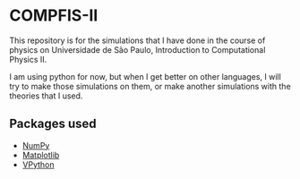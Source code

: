 # COMPFIS-II

This repository is for the simulations that I have done in the course of physics on Universidade de São Paulo, Introduction to Computational Physics II.

I am using python for now, but when I get better on other languages, I will try to make those simulations on them, or make another simulations with the theories that I used.

## Packages used

* [NumPy](https://numpy.org/ "NumPy")
* [Matplotlib](https://matplotlib.org/ "Matplotlib")
* [VPython](https://vpython.org "VPython")

